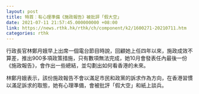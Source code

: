 ```yaml
---
layout: post
title: 特首︰有心理準備《施政報告》被批評「假大空」
date: 2021-07-11 21:57:45.000000000 +08:00
link: https://news.rthk.hk/rthk/ch/component/k2/1600271-20210711.htm
categories: rthk
---
```


行政長官林鄭月娥早上出席一個電台節目時說，回顧她上任四年以來，施政成效不算差，推出900多項政策措施，只有數項無法完成，她10月會發表任內最後一份《施政報告》，會作出一些總結，並勾劃出如何看香港的未來。

林鄭月娥表示，該份施政報告不會以滿足市民和政黨的訴求作為方向，在香港習慣以滿足訴求的取態，她有心理準備，會被批評「假大空」和紙上談兵。
